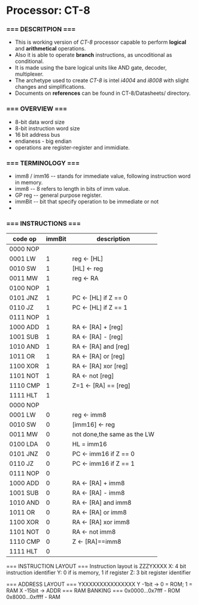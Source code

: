 # Processor: CT-8
### === **DESCRITPION** ===
+ This is working version of *CT-8* processor capable to perform **logical** and **arithmetical** operations.
+ Also it is able to operate **branch** instructions, as uncoditional as conditional. 
+ It is made using the bare logical units like AND gate, decoder, multiplexer. 
+ The archetype used to create *CT-8* is intel *i4004* and *i8008* with slight changes and simplifications.
+ Documents on **references** can be found in CT-8/Datasheets/ directory. 

### === OVERVIEW ===
+ 8-bit data word size
+ 8-bit instruction word size
+ 16 bit address bus
+ endianess - big endian
+ operations are register-register and immidiate. 

### === TERMINOLOGY ===
+ imm8 / imm16 	-- stands for immediate value, following instruction word in memory.
+ imm8  	-- 8 refers to length in bits of imm value.
+ GP reg 	-- general purpose register.
+ immBit 	-- bit that specify operation to be immediate or not
+ 

### === INSTRUCTIONS ===
|code op | immBit | description |
| ------ | ------ | ----------- |
|0000 NOP|	  |		|
|0001 LW | 1	  |reg	 <-	[HL]	|
|0010 SW | 1	  |[HL]  <-	reg				 |
|0011 MW | 1	  |reg	 <-	RA				 |
|0100 NOP| 1	  |							 |
|0101 JNZ| 1	  |PC 	 <- [HL] if Z == 0   |
|0110 JZ | 1	  |PC 	 <- [HL] if Z == 1 	 |
|0111 NOP| 1	  |							 |
|1000 ADD| 1	  |RA	 <- [RA]  +		[reg]|
|1001 SUB| 1	  |RA	 <- [RA]  - 	[reg]|
|1010 AND| 1	  |RA	 <- [RA]  and	[reg]|
|1011 OR | 1	  |RA	 <- [RA]  or 	[reg]|
|1100 XOR| 1	  |RA	 <- [RA]  xor	[reg]|
|1101 NOT| 1	  |RA	 <- 	  not 	[reg]|
|1110 CMP| 1	  |Z=1   <- [RA]  ==	[reg]|
|1111 HLT| 1  	  |							 |
|0000 NOP| 		  |								|	
|0001 LW | 0	  |reg	   <-	imm8            |  
|0010 SW | 0	  |[imm16] <-	reg             |    
|0011 MW | 0	  |not done,the same as the LW  |
|0100 LDA| 0	  |HL    =  imm16               |
|0101 JNZ| 0	  |PC 	 <- imm16 if Z == 0     |         
|0110 JZ | 0	  |PC 	 <- imm16 if Z == 1     |         
|0111 NOP| 0	  |                             |             
|1000 ADD| 0	  |RA	 <- [RA] 	+		imm8|
|1001 SUB| 0	  |RA	 <- [RA] 	- 		imm8|
|1010 AND| 0	  |RA	 <- [RA] 	and		imm8|
|1011 OR | 0	  |RA	 <- [RA] 	or 		imm8|
|1100 XOR| 0	  |RA	 <- [RA] 	xor		imm8|
|1101 NOT| 0	  |RA	 <- not 	imm8        |      
|1110 CMP| 0	  |Z     <- [RA]==imm8          |    
|1111 HLT| 0 	  |                             |





=== INSTRUCTION LAYOUT ===
Instruction layout is ZZZYXXXX 
X: 4 bit instruction identifier
Y: 0 if is memory, 1 if register
Z: 3 bit register identifier

=== ADDRESS LAYOUT ===
YXXXXXXXXXXXXXXX
Y -1bit  -> 0 = ROM; 1 = RAM
X -15bit -> ADDR
=== RAM BANKING ===
0x0000...0x7fff - ROM
0x8000...0xffff - RAM
